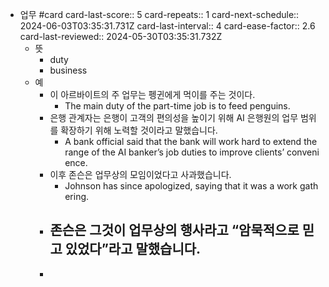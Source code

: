 - 업무 #card
  card-last-score:: 5
  card-repeats:: 1
  card-next-schedule:: 2024-06-03T03:35:31.731Z
  card-last-interval:: 4
  card-ease-factor:: 2.6
  card-last-reviewed:: 2024-05-30T03:35:31.732Z
	- 뜻
		- duty
		- business
	- 예
		- 이 아르바이트의 주 업무는 펭귄에게 먹이를 주는 것이다.
			- The main duty of the part-time job is to feed penguins.
		- 은행 관계자는 은행이 고객의 편의성을 높이기 위해 AI 은행원의 업무 범위를 확장하기 위해 노력할 것이라고 말했습니다.
			- A bank official said that the bank will work hard to extend the range of the AI banker’s job duties to improve clients’ convenience.
		- 이후 존슨은 업무상의 모임이었다고 사과했습니다.
			- Johnson has since apologized, saying that it was a work gathering.
		- 존슨은 그것이 업무상의 행사라고 “암묵적으로 믿고 있었다”라고 말했습니다.
			-
		-